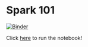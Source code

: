 # Spark 101

[![Binder](https://mybinder.org/badge_logo.svg)](https://mybinder.org/v2/gh/snowch/jupyter-stacks/master?filepath=README.ipynb)

Click [here](https://mybinder.org/v2/gh/snowch/jupyter-stacks/master?filepath=/lab/tree/README.ipynb) to run the notebook!
